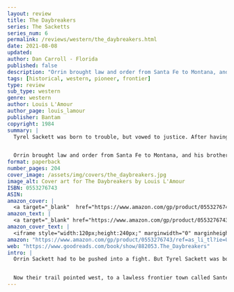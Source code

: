 ```yaml
---
layout: review
title: The Daybreakers
series: The Sacketts
series_num: 6
permalink: /reviews/western/the_daybreakers.html
date: 2021-08-08
updated: 
author: Dan Carroll - Florida
published: false
description: "Orrin brought law and order from Santa Fe to Montana, and his brother Tye backed him up every step of the way. Till the day the job was done, Tye Sackett was the fastest gun alive."
tags: [historical, western, pioneer, frontier]
type: review
sub_type: western
genre: western
author: Louis L'Amour
author_page: louis_lamour
publisher: Bantam
copyright: 1984
summary: |
  Tyrel Sackett was born to trouble, but vowed to justice. After having to kill a man in Tennessee, he hit the trail west with his brother Orrin. Those were the years when decent men and women lived in fear of Indians, rustlers, and killers, but the Sackett brothers worked to make the West a place where people could raise their children in peace.


  Orrin brought law and order from Santa Fe to Montana, and his brother Tye backed him up every step of the way. Till the day the job was done, Tye Sackett was the fastest gun alive.
format: paperback
number_pages: 204
cover_image: /assets/img/covers/the_daybreakers.jpg
image_alt: Cover art for The Daybreakers by Louis L'Amour
ISBN: 0553276743
ASIN: 
amazon_cover: |
  <a target="_blank"  href="https://www.amazon.com/gp/product/0553276743/ref=as_li_tl?ie=UTF8&camp=1789&creative=9325&creativeASIN=0553276743&linkCode=as2&tag=floridan21-20&linkId=c84900dd53df78f344e3ef0fcf6f6123"><img border="0" src="//ws-na.amazon-adsystem.com/widgets/q?_encoding=UTF8&MarketPlace=US&ASIN=0553276743&ServiceVersion=20070822&ID=AsinImage&WS=1&Format=_SL250_&tag=floridan21-20" ></a>
amazon_text: |
  <a target="_blank" href="https://www.amazon.com/gp/product/0553276743/ref=as_li_tl?ie=UTF8&camp=1789&creative=9325&creativeASIN=0553276743&linkCode=as2&tag=floridan21-20&linkId=fb244b12ab2a824591edffe0b43f21b3">The Daybreakers: A Novel (Sacketts)</a>
amazon_cover_text: |
  <iframe style="width:120px;height:240px;" marginwidth="0" marginheight="0" scrolling="no" frameborder="0" src="//ws-na.amazon-adsystem.com/widgets/q?ServiceVersion=20070822&OneJS=1&Operation=GetAdHtml&MarketPlace=US&source=ac&ref=tf_til&ad_type=product_link&tracking_id=floridan21-20&marketplace=amazon&amp;region=US&placement=0553276743&asins=0553276743&linkId=814fed3d1bd684343b46099bd81a4ace&show_border=false&link_opens_in_new_window=false&price_color=333333&title_color=0066c0&bg_color=ffffff"></iframe>
amazon: "https://www.amazon.com/gp/product/0553276743/ref=as_li_tl?ie=UTF8&tag=floridan21-20&camp=1789&creative=9325&linkCode=as2&creativeASIN=0553276743&linkId=86c17cac9cf71b0eb8babfb336b8cdaa"
web: "https://www.goodreads.com/book/show/882053.The_Daybreakers"
intro: |
  Orrin Sackett had to be pushed into a fight. But Tyrel Sackett was born to trouble. The night Tye stepped between his brother and a bullet changed them both forever.


  Now their trail pointed west, to a lawless frontier town called Sante Fe. Orrin took the job of marshal, while Tye commanded respect without a badge. When a loose end from their past turns up, one brother will be forced to revert to his old ways—if the other’s dreams are to be realized.
---
```



